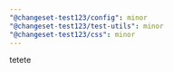 ```yaml
---
"@changeset-test123/config": minor
"@changeset-test123/test-utils": minor
"@changeset-test123/css": minor
---
```


tetete

